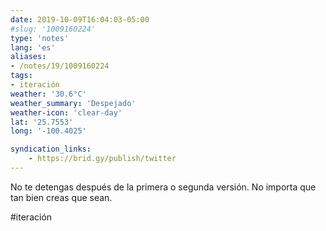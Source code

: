 ```yaml
---
date: 2019-10-09T16:04:03-05:00
#slug: '1009160224'
type: 'notes'
lang: 'es'
aliases:
- /notes/19/1009160224
tags:
- iteración
weather: '30.6°C'
weather_summary: 'Despejado'
weather-icon: 'clear-day'
lat: '25.7553'
long: '-100.4025'

syndication_links:
    - https://brid.gy/publish/twitter
---
```

No te detengas después de la primera o segunda versión. No importa que tan bien creas que sean.

#iteración
